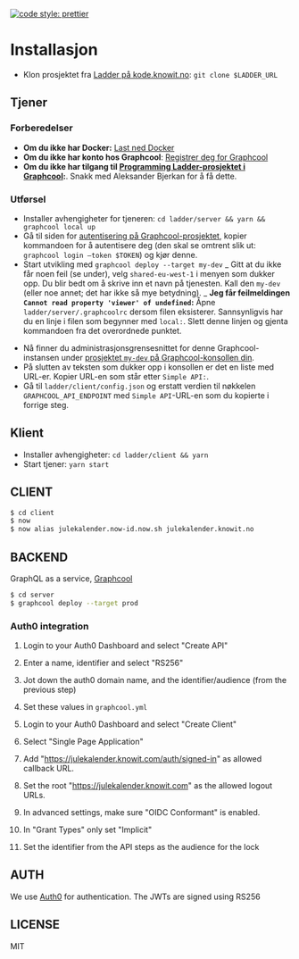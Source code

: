 [![code style: prettier](https://img.shields.io/badge/code_style-prettier-ff69b4.svg?style=flat-square)](https://github.com/prettier/prettier)

# Installasjon

- Klon prosjektet fra [Ladder på kode.knowit.no](https://kode.knowit.no/users/alb_knowit.no/repos/ladder/): `git clone $LADDER_URL`

## Tjener

### Forberedelser

- **Om du ikke har Docker:** [Last ned Docker](https://docs.docker.com/install/)
- **Om du ikke har konto hos Graphcool**: [Registrer deg for Graphcool](https://console.graph.cool/login)
- **Om du ikke har tilgang til [Programming Ladder-prosjektet i Graphcool](https://console.graph.cool/Programming%20Ladder/schema/types):**. Snakk med Aleksander Bjerkan for å få dette.

### Utførsel

- Installer avhengigheter for tjeneren: `cd ladder/server && yarn && graphcool local up`
- Gå til siden for [autentisering på Graphcool-prosjektet](https://console.graph.cool/Programming%20Ladder/settings/authentication), kopier kommandoen for å autentisere deg (den skal se omtrent slik ut: `graphcool login —token $TOKEN`) og kjør denne.
- Start utvikling med `graphcool deploy --target my-dev`
  _ Gitt at du ikke får noen feil (se under), velg `shared-eu-west-1` i menyen som dukker opp. Du blir bedt om å skrive inn et navn på tjenesten. Kall den `my-dev` (eller noe annet; det har ikke så mye betydning).
  _ **Jeg får feilmeldingen `Cannot read property 'viewer' of undefined`:** Åpne `ladder/server/.graphcoolrc` dersom filen eksisterer. Sannsynligvis har du en linje i filen som begynner med `local:`. Slett denne linjen og gjenta kommandoen fra det overordnede punktet.

* Nå finner du administrasjonsgrensesnittet for denne Graphcool-instansen under [prosjektet `my-dev` på Graphcool-konsollen din](https://console.graph.cool/eiriks-dev/).
* På slutten av teksten som dukker opp i konsollen er det en liste med URL-er. Kopier URL-en som står etter `Simple API:`.
* Gå til `ladder/client/config.json` og erstatt verdien til nøkkelen `GRAPHCOOL_API_ENDPOINT` med `Simple API`-URL-en som du kopierte i forrige steg.

## Klient

- Installer avhengigheter: `cd ladder/client && yarn`
- Start tjener: `yarn start`

## CLIENT

```bash
$ cd client
$ now
$ now alias julekalender.now-id.now.sh julekalender.knowit.no
```

## BACKEND

GraphQL as a service, [Graphcool](https://www.graph.cool/)

```bash
$ cd server
$ graphcool deploy --target prod
```

### Auth0 integration

1. Login to your Auth0 Dashboard and select "Create API"
2. Enter a name, identifier and select "RS256"
3. Jot down the auth0 domain name, and the identifier/audience (from the
   previous step)
4. Set these values in `graphcool.yml`

5. Login to your Auth0 Dashboard and select "Create Client"
6. Select "Single Page Application"
7. Add "https://julekalender.knowit.com/auth/signed-in" as allowed callback URL.
8. Set the root "https://julekalender.knowit.com" as the allowed logout URLs.
9. In advanced settings, make sure "OIDC Conformant" is enabled.
10. In "Grant Types" only set "Implicit"
11. Set the identifier from the API steps as the audience for the lock

## AUTH

We use [Auth0](https://auth0.com/) for authentication. The JWTs are signed using
RS256

## LICENSE

MIT
